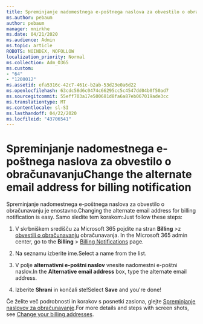 ```yaml
---
title: Spreminjanje nadomestnega e-poštnega naslova za obvestilo o obračunavanju
ms.author: pebaum
author: pebaum
manager: mnirkhe
ms.date: 04/21/2020
ms.audience: Admin
ms.topic: article
ROBOTS: NOINDEX, NOFOLLOW
localization_priority: Normal
ms.collection: Adm_O365
ms.custom:
- "64"
- "1200012"
ms.assetid: efa5316c-42c7-461c-b2ab-53d23e0a6d22
ms.openlocfilehash: 63cdc58d6c0474c66295cc5c4547dd04b0f50ad7
ms.sourcegitcommit: 55eff703a17e500681d8fa6a87eb067019ade3cc
ms.translationtype: MT
ms.contentlocale: sl-SI
ms.lasthandoff: 04/22/2020
ms.locfileid: "43706541"
---
```

# <a name="change-the-alternate-email-address-for-billing-notification"></a><span data-ttu-id="032b9-102">Spreminjanje nadomestnega e-poštnega naslova za obvestilo o obračunavanju</span><span class="sxs-lookup"><span data-stu-id="032b9-102">Change the alternate email address for billing notification</span></span>

<span data-ttu-id="032b9-103">Spreminjanje nadomestnega e-poštnega naslova za obvestilo o obračunavanju je enostavno.</span><span class="sxs-lookup"><span data-stu-id="032b9-103">Changing the alternate email address for billing notification is easy.</span></span> <span data-ttu-id="032b9-104">Samo sledite tem korakom:</span><span class="sxs-lookup"><span data-stu-id="032b9-104">Just follow these steps:</span></span>
  
1. <span data-ttu-id="032b9-105">V skrbniškem središču za Microsoft 365 pojdite na stran **Billing** \>z [obvestili o obračunavanju](https://go.microsoft.com/fwlink/p/?linkid=853212) obračunavanja.  </span><span class="sxs-lookup"><span data-stu-id="032b9-105">In the Microsoft 365 admin center, go to the **Billing** \>  [Billing Notifications](https://go.microsoft.com/fwlink/p/?linkid=853212) page.</span></span>

2. <span data-ttu-id="032b9-106">Na seznamu izberite ime.</span><span class="sxs-lookup"><span data-stu-id="032b9-106">Select a name from the list.</span></span>

3. <span data-ttu-id="032b9-107">V polje **alternativni e-poštni naslov** vnesite nadomestni e-poštni naslov.</span><span class="sxs-lookup"><span data-stu-id="032b9-107">In the **Alternative email address** box, type the alternate email address.</span></span>

4. <span data-ttu-id="032b9-108">Izberite **Shrani** in končali ste!</span><span class="sxs-lookup"><span data-stu-id="032b9-108">Select **Save** and you're done!</span></span>

<span data-ttu-id="032b9-109">Če želite več podrobnosti in korakov s posnetki zaslona, glejte [Spreminjanje naslovov za obračunavanje](https://docs.microsoft.com/office365/admin/subscriptions-and-billing/change-your-billing-addresses).</span><span class="sxs-lookup"><span data-stu-id="032b9-109">For more details and steps with screen shots, see [Change your billing addresses](https://docs.microsoft.com/office365/admin/subscriptions-and-billing/change-your-billing-addresses).</span></span>
  